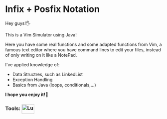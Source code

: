# Infix + Posfix Notation
Hey guys!🖐️

This is a Vim Simulator using Java!

Here you have some real functions and some adapted functions from Vim, a famous text editor where you have command lines to edit your files, instead of only writing on it like a NotePad.

I've applied knowledge of:
- Data Structres, such as LinkedList
- Exception Handling
- Basics from Java (loops, conditionals,...)

**I hope you enjoy it!🤟**
  
<h3> Tools:
 <img align="center" alt="Lucas-JAVA" height="30" width="40" src="https://cdn.jsdelivr.net/gh/devicons/devicon@latest/icons/java/java-original.svg" />
